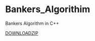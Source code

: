 # Bankers_Algorithim
Bankers Algorithm in C++


<a href="data:application/octet-stream,DATA" download="bankers_project_RyanLamb.zip">DOWNLOADZIP</a>
